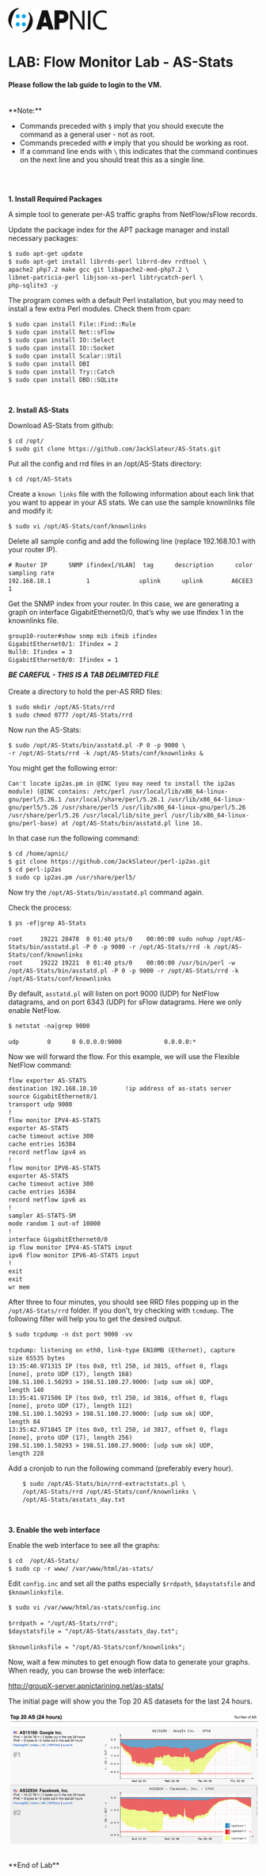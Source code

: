 ![APNIC Logo](images/apnic_logo.png)
# LAB: Flow Monitor Lab - AS-Stats  


#### Please follow the lab guide to login to the VM.
<br>
**Note:**  

* Commands preceded with `$` imply that you should execute the command as a general user - not as root.
* Commands preceded with `#` imply that you should be working as root.
* If a command line ends with `\` this indicates that the command continues on the next line and you should treat this as a single line.
<br>
<br>

**1. Install Required Packages**  

A simple tool to generate per-AS traffic graphs from NetFlow/sFlow records.  

Update the package index for the APT package manager and install necessary packages:

    $ sudo apt-get update
    $ sudo apt-get install librrds-perl librrd-dev rrdtool \
    apache2 php7.2 make gcc git libapache2-mod-php7.2 \
    libnet-patricia-perl libjson-xs-perl libtrycatch-perl \
    php-sqlite3 -y

The program comes with a default Perl installation, but you may need to install a few extra Perl modules. Check them from cpan:

    $ sudo cpan install File::Find::Rule
    $ sudo cpan install Net::sFlow
    $ sudo cpan install IO::Select
    $ sudo cpan install IO::Socket
    $ sudo cpan install Scalar::Util
    $ sudo cpan install DBI
    $ sudo cpan install Try::Catch
    $ sudo cpan install DBD::SQLite
    

<br>

**2. Install AS-Stats**  

Download AS-Stats from github:

    $ cd /opt/
    $ sudo git clone https://github.com/JackSlateur/AS-Stats.git

Put all the config and rrd files in an /opt/AS-Stats directory:

    $ cd /opt/AS-Stats

Create a `known links` file with the following information about each link that you want to appear in your AS stats. We can use the sample knownlinks file and modify it:

    $ sudo vi /opt/AS-Stats/conf/knownlinks

Delete all sample config and add the following line (replace 192.168.10.1 with your router IP).

    # Router IP      SNMP ifindex[/VLAN]  tag      description      color sampling rate
    192.168.10.1          1              uplink      uplink        A6CEE3    1

Get the SNMP index from your router. In this case, we are generating a graph on interface GigabitEthernet0/0, that’s why we use Ifindex 1 in the knownlinks file.

    group10-router#show snmp mib ifmib ifindex
    GigabitEthernet0/1: Ifindex = 2
    Null0: Ifindex = 3
    GigabitEthernet0/0: Ifindex = 1

<i><b> BE CAREFUL - THIS IS A TAB DELIMITED FILE</i></b><BR><BR>
Create a directory to hold the per-AS RRD files:

    $ sudo mkdir /opt/AS-Stats/rrd
    $ sudo chmod 0777 /opt/AS-Stats/rrd

Now run the AS-Stats:

    $ sudo /opt/AS-Stats/bin/asstatd.pl -P 0 -p 9000 \
    -r /opt/AS-Stats/rrd -k /opt/AS-Stats/conf/knownlinks &

You might get the following error:

    Can't locate ip2as.pm in @INC (you may need to install the ip2as module) (@INC contains: /etc/perl /usr/local/lib/x86_64-linux-gnu/perl/5.26.1 /usr/local/share/perl/5.26.1 /usr/lib/x86_64-linux-gnu/perl5/5.26 /usr/share/perl5 /usr/lib/x86_64-linux-gnu/perl/5.26 /usr/share/perl/5.26 /usr/local/lib/site_perl /usr/lib/x86_64-linux-gnu/perl-base) at /opt/AS-Stats/bin/asstatd.pl line 16.

In that case run the following command:

    $ cd /home/apnic/
    $ git clone https://github.com/JackSlateur/perl-ip2as.git
    $ cd perl-ip2as
    $ sudo cp ip2as.pm /usr/share/perl5/

Now try the `/opt/AS-Stats/bin/asstatd.pl` command again.

Check the process:

    $ ps -ef|grep AS-Stats
    
    root     19221 28478  0 01:40 pts/0    00:00:00 sudo nohup /opt/AS-Stats/bin/asstatd.pl -P 0 -p 9000 -r /opt/AS-Stats/rrd -k /opt/AS-Stats/conf/knownlinks
    root     19222 19221  0 01:40 pts/0    00:00:00 /usr/bin/perl -w /opt/AS-Stats/bin/asstatd.pl -P 0 -p 9000 -r /opt/AS-Stats/rrd -k /opt/AS-Stats/conf/knownlinks

By default, `asstatd.pl` will listen on port 9000 (UDP) for NetFlow datagrams, and on port 6343 (UDP) for sFlow datagrams. Here we only enable NetFlow.

    $ netstat -na|grep 9000
    
    udp        0      0 0.0.0.0:9000            0.0.0.0:*

Now we will forward the flow. For this example, we will use the Flexible NetFlow command:

    flow exporter AS-STATS
    destination 192.168.10.10        !ip address of as-stats server
    source GigabitEthernet0/1
    transport udp 9000
    !
    flow monitor IPV4-AS-STATS
    exporter AS-STATS
    cache timeout active 300
    cache entries 16384
    record netflow ipv4 as
    !
    flow monitor IPV6-AS-STATS
    exporter AS-STATS
    cache timeout active 300
    cache entries 16384
    record netflow ipv6 as
    !
    sampler AS-STATS-SM
    mode random 1 out-of 10000
    !
    interface GigabitEthernet0/0
    ip flow monitor IPV4-AS-STATS input
    ipv6 flow monitor IPV6-AS-STATS input
    !
    exit
    exit
    wr mem


After three to four minutes, you should see RRD files popping up in the `/opt/AS-Stats/rrd` folder. If you don’t, try checking with `tcmdump`. The following filter will help you to get the desired output.

    $ sudo tcpdump -n dst port 9000 -vv
    
    tcpdump: listening on eth0, link-type EN10MB (Ethernet), capture
    size 65535 bytes
    13:35:40.971315 IP (tos 0x0, ttl 250, id 3815, offset 0, flags
    [none], proto UDP (17), length 168)
    198.51.100.1.50293 > 198.51.100.27.9000: [udp sum ok] UDP,
    length 140
    13:35:41.971506 IP (tos 0x0, ttl 250, id 3816, offset 0, flags
    [none], proto UDP (17), length 112)
    198.51.100.1.50293 > 198.51.100.27.9000: [udp sum ok] UDP,
    length 84
    13:35:42.971845 IP (tos 0x0, ttl 250, id 3817, offset 0, flags
    [none], proto UDP (17), length 256)
    198.51.100.1.50293 > 198.51.100.27.9000: [udp sum ok] UDP,
    length 228

Add a cronjob to run the following command (preferably every hour).

        $ sudo /opt/AS-Stats/bin/rrd-extractstats.pl \
        /opt/AS-Stats/rrd /opt/AS-Stats/conf/knownlinks \
        /opt/AS-Stats/asstats_day.txt


<br>

**3. Enable the web interface**  

Enable the web interface to see all the graphs:

    $ cd  /opt/AS-Stats/
    $ sudo cp -r www/ /var/www/html/as-stats/

Edit `config.inc` and set all the paths especially `$rrdpath`, `$daystatsfile` and `$knownlinksfile`.

    $ sudo vi /var/www/html/as-stats/config.inc
    
    $rrdpath = "/opt/AS-Stats/rrd";
    $daystatsfile = "/opt/AS-Stats/asstats_day.txt";
    
    $knownlinksfile = "/opt/AS-Stats/conf/knownlinks";

Now, wait a few minutes to get enough flow data to generate your graphs. When ready, you can browse the web interface:

http://groupX-server.apnictarining.net/as-stats/

The initial page will show you the Top 20 AS datasets for the last 24 hours.

![as-stats](images/netflow_asstats01.PNG)

<br>
**End of Lab**